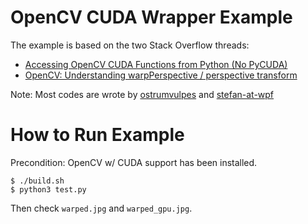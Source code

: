 # OpenCV CUDA Wrapper Example

The example is based on the two Stack Overflow threads:

* [Accessing OpenCV CUDA Functions from Python (No PyCUDA)
](https://stackoverflow.com/questions/42125084)
* [OpenCV: Understanding warpPerspective / perspective transform](https://stackoverflow.com/questions/45717277)

Note: Most codes are wrote by [ostrumvulpes](https://stackoverflow.com/users/7292122/ostrumvulpes) and [stefan-at-wpf](https://stackoverflow.com/users/298288/stefan-at-wpf)

# How to Run Example

Precondition: OpenCV w/ CUDA support has been installed.

```
$ ./build.sh
$ python3 test.py
```

Then check `warped.jpg` and `warped_gpu.jpg`.
